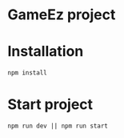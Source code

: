 # GameEz project

# Installation
```
npm install
```

# Start project

```
npm run dev || npm run start
```
